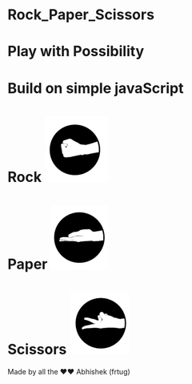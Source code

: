 # Rock_Paper_Scissors

# Play with  Possibility

# Build  on simple javaScript

# Rock                            ![](rock.png)

# Paper                              ![](paper.png)

# Scissors                              ![](scissors.png)

Made by all the ♥️:heart: Abhishek (frtug)
